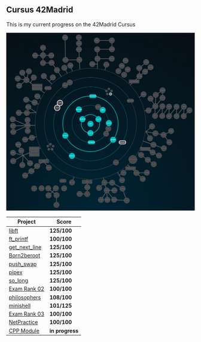 ## Cursus 42Madrid

This is my current progress on the 42Madrid Cursus

<p align="center">
<img width="1268px" alt="1172px" src="https://github.com/BishopVK/Cursus-42Madrid/blob/main/img/Holygraph.png">
</p>

| **Project**           | **Score**     |
|-----------------------|---------------|
| [libft](/lvl0/Libft) | **125/100**   |
| [ft_printf](/lvl1/printf) | **100/100**   |
| [get_next_line](/lvl1/get_next_line) | **125/100**   |
| [Born2beroot](/lvl1/Born2beRoot) | **125/100**   |
| [push_swap](/lvl2/push_swap) | **125/100**   |
| [pipex](/lvl2/pipex) | **125/100**   |
| [so_long](/lvl2/so_long) | **125/100**   |
| [Exam Rank 02](/lvl2/exam_rank_02) | **100/100**   |
| [philosophers](/lvl3/philo) | **108/100**   |
| [minishell](https://github.com/BishopVK/minishell) | **101/125**   |
| [Exam Rank 03](/lvl3/exam_rank_03) | **100/100**   |
| [NetPractice](/lvl4/NetPractice) | **100/100**   |
| [CPP Module](/lvl4/CPP_Module) | **in progress**   |

